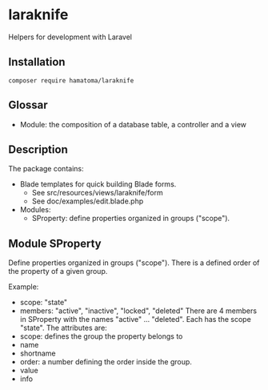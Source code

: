 # laraknife
Helpers for development with Laravel

## Installation

```
composer require hamatoma/laraknife
```

## Glossar
- Module: the composition of a database table, a controller and a view

## Description
The package contains:
- Blade templates for quick building Blade forms. 
    - See src/resources/views/laraknife/form
    - See doc/examples/edit.blade.php
- Modules:
    - SProperty: define properties organized in groups ("scope").

## Module SProperty
Define properties organized in groups ("scope").
There is a defined order of the property of a given group.

Example: 
- scope: "state"
- members: "active", "inactive", "locked", "deleted"
There are 4 members in SProperty with the names "active" ... "deleted". Each has the scope "state".
The attributes are:
- scope: defines the group the property belongs to
- name 
- shortname
- order: a number defining the order inside the group.
- value
- info

 
